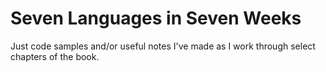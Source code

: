 # Seven Languages in Seven Weeks

Just code samples and/or useful notes I've made as I work through select chapters of the book.